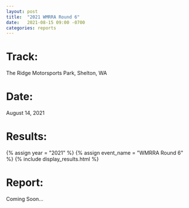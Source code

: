 ```yaml
---
layout: post
title:  "2021 WMRRA Round 6"
date:   2021-08-15 09:00 -0700
categories: reports
---
```


<!-- ![Photo by Stevenson Foto](/img/race-report-photos/2021/2021-wmrra-r5-louis.jpg) -->

# Track:
The Ridge Motorsports Park, Shelton, WA

# Date:
August 14, 2021

# Results:
{% assign year = "2021" %}
{% assign event_name = "WMRRA Round 6" %}
{% include display_results.html %}

# Report:
Coming Soon...